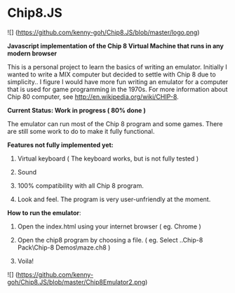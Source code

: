 # Chip8.JS
![] (https://github.com/kenny-goh/Chip8.JS/blob/master/logo.png)

**Javascript implementation of the Chip 8 Virtual Machine that runs in any modern browser**

This is a personal project to learn the basics of writing an emulator. Initially I wanted to write a MIX computer but decided to settle with Chip 8 due to simplicity.. I figure I would have more fun writing an emulator for a computer that is used for game programming in the 1970s. For more information about Chip 80 computer, see http://en.wikipedia.org/wiki/CHIP-8.

**Current Status: Work in progress ( 80% done )**

The emulator can run most of the Chip 8 program and some games. There are still some work to do to make it fully functional.

**Features not fully implemented yet:**

1. Virtual keyboard ( The keyboard works, but is not fully tested ) 

2. Sound 

3. 100% compatibility with all Chip 8 program.

4. Look and feel. The program is very user-unfriendly at the moment.

**How to run the emulator**:

1. Open the index.html using your internet browser ( eg. Chrome )

2. Open the chip8 program by choosing a file. ( eg. Select ..Chip-8 Pack\Chip-8 Demos\maze.ch8 )

3. Voila!

![] (https://github.com/kenny-goh/Chip8.JS/blob/master/Chip8Emulator2.png)


